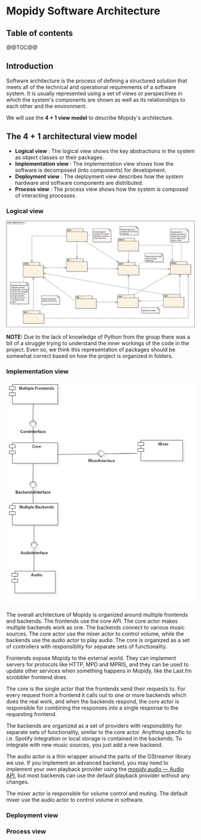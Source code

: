  # Mopidy Software Architecture

## Table of contents
@@TOC@@

## Introduction

Software architecture is the process of defining a structured solution that meets all of the technical and operational requirements of a software system.
It is usually represented using a set of views or perspectives in which the system's components are shown as well as its relationships to each other and the environment.

We will use the **4 + 1 view model** to describe Mopidy's architecture.

## The 4 + 1 architectural view model

+ **Logical view** : The logical view shows the key abstractions in the system as object classes or their packages.
+ **Implementation view** : The implementation view shows how the software is decomposed (into components) for development.
+ **Deployment view** : The deployment view describes how the system hardware and software components are distributed.
+ **Process view** : The process view shows how the system is composed of interacting processes.

### Logical view
<img src="./images/architectural/LogicalView.jpg" width="1000" />

**NOTE:** Due to the lack of knowledge of Python from the group there was a bit of a struggle trying to understand the inner workings of the code in the project.
Even so, we think this representation of packages should be somewhat correct based on how the project is organized in folders.

### Implementation view
<img src="./images/architectural/ImplementationView.jpg" width="1000" />

The overall architecture of Mopidy is organized around multiple frontends and backends. The frontends use the core API. The core actor makes multiple backends work as one. The backends connect to various music sources. The core actor use the mixer actor to control volume, while the backends use the audio actor to play audio.
The core is organized as a set of controllers with responsiblity for separate sets of functionality.

Frontends expose Mopidy to the external world. They can implement servers for protocols like HTTP, MPD and MPRIS, and they can be used to update other services when something happens in Mopidy, like the Last.fm scrobbler frontend does.

The core is the single actor that the frontends send their requests to. For every request from a frontend it calls out to one or more backends which does the real work, and when the backends respond, the core actor is responsible for combining the responses into a single response to the requesting frontend.

The backends are organized as a set of providers with responsiblity for separate sets of functionality, similar to the core actor.
Anything specific to i.e. Spotify integration or local storage is contained in the backends. To integrate with new music sources, you just add a new backend.

The audio actor is a thin wrapper around the parts of the GStreamer library we use. If you implement an advanced backend, you may need to implement your own playback provider using the [mopidy.audio — Audio API](https://docs.mopidy.com/en/latest/api/audio/#audio-api), but most backends can use the default playback provider without any changes.

The mixer actor is responsible for volume control and muting. The default mixer use the audio actor to control volume in software. 

### Deployment view

### Process view

